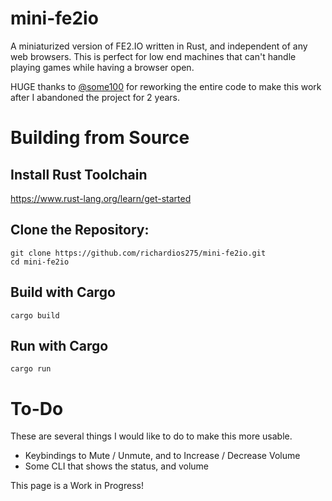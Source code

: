 # mini-fe2io
A miniaturized version of FE2.IO written in Rust, and independent of any web browsers.
This is perfect for low end machines that can't handle playing games while having a browser open.

HUGE thanks to [@some100](https://github.com/some100) for reworking the entire code to make this work after I abandoned the project for 2 years.

# Building from Source

## Install Rust Toolchain
https://www.rust-lang.org/learn/get-started

## Clone the Repository:

```shell
git clone https://github.com/richardios275/mini-fe2io.git
cd mini-fe2io
```

## Build with Cargo
```shell
cargo build
```

## Run with Cargo
```shell
cargo run
```

# To-Do
These are several things I would like to do to make this more usable.
- Keybindings to Mute / Unmute, and to Increase / Decrease Volume
- Some CLI that shows the status, and volume

This page is a Work in Progress!